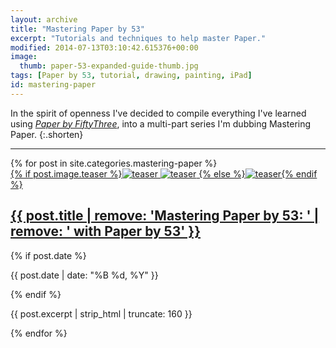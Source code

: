 ```yaml
---
layout: archive
title: "Mastering Paper by 53"
excerpt: "Tutorials and techniques to help master Paper."
modified: 2014-07-13T03:10:42.615376+00:00
image: 
  thumb: paper-53-expanded-guide-thumb.jpg
tags: [Paper by 53, tutorial, drawing, painting, iPad]
id: mastering-paper
---
```


In the spirit of openness I've decided to compile everything I've learned using [*Paper by FiftyThree*](http://www.fiftythree.com), into a multi-part series I'm dubbing Mastering Paper.
{:.shorten}

---

<div class="tiles">
{% for post in site.categories.mastering-paper %}
  <article class="tile" itemscope itemtype="http://schema.org/Article">
    <a href="{{ post.url }}" title="{{ post.title }}" class="post-teaser">{% if post.image.teaser %}<img src="/images/{{ site.teaser }}" data-original="/images/{{ post.image.teaser }}" class="load" alt="teaser" itemprop="image">
    <noscript><img src="/images/{{ post.image.teaser }}" alt="teaser" itemprop="image"></noscript>
        {% else %}<img src="/images/{{ site.teaser }}" alt="teaser" itemprop="image">{% endif %}</a>
    <h2 class="post-title" itemprop="name"><a href="{{ post.url }}">{{ post.title | remove: 'Mastering Paper by 53: ' | remove: ' with Paper by 53' }}</a></h2>
    {% if post.date %}<p class="entry-date date published"><time datetime="{{ post.date | date: "%Y-%m-%d" }}" itemprop="datePublished">{{ post.date | date: "%B %d, %Y" }}</time></p>{% endif %}
    <p class="post-excerpt" itemprop="description">{{ post.excerpt | strip_html | truncate: 160 }}</p>
    </article><!-- /.tile -->
{% endfor %}